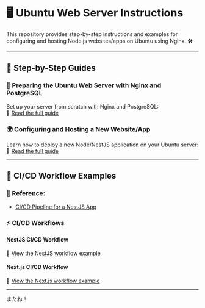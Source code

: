 # 🖥️ Ubuntu Web Server Instructions  

This repository provides step-by-step instructions and examples for configuring and hosting Node.js websites/apps on Ubuntu using Nginx. 🛠️  

---

## 📖 Step-by-Step Guides  

### 🔧 Preparing the Ubuntu Web Server with Nginx and PostgreSQL  
Set up your server from scratch with Nginx and PostgreSQL:  
📄 [Read the full guide](https://github.com/LeanZo/UbuntuWebServerInstructions/blob/main/ConfiguringUbuntuWebServer.md)  

### 🌍 Configuring and Hosting a New Website/App  
Learn how to deploy a new Node/NestJS application on your Ubuntu server:  
📄 [Read the full guide](https://github.com/LeanZo/UbuntuWebServerInstructions/blob/main/ConfiguringNewWebsite.md)  

---

## 🚀 CI/CD Workflow Examples  

### 📌 Reference:  
- [CI/CD Pipeline for a NestJS App](https://web.archive.org/web/20250128020359/http://web.archive.org/screenshot/https://medium.com/@ghaith.arfaoui34/ci-cd-pipeline-for-a-nest-js-83149c3f9ece)  

### ⚡ CI/CD Workflows  

#### NestJS CI/CD Workflow  
📄 [View the NestJS workflow example](https://github.com/LeanZo/UbuntuWebServerInstructions/blob/main/NestJsWorkflowExample.yml)  

#### Next.js CI/CD Workflow  
📄 [View the Next.js workflow example](https://github.com/LeanZo/UbuntuWebServerInstructions/blob/main/NextJsWorkflowExample.yml)  

---

またね！
